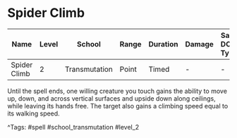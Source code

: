 # Spider Climb

| Name | Level | School | Range | Duration | Damage | Save DC & Type |
|------|-------|--------|-------|----------|--------|----------------|
| Spider Climb | 2 | Transmutation | Point | Timed | - | - |

Until the spell ends, one willing creature you touch gains the ability to move up, down, and across vertical surfaces and upside down along ceilings, while leaving its hands free. The target also gains a climbing speed equal to its walking speed.

^Tags: #spell #school_transmutation #level_2